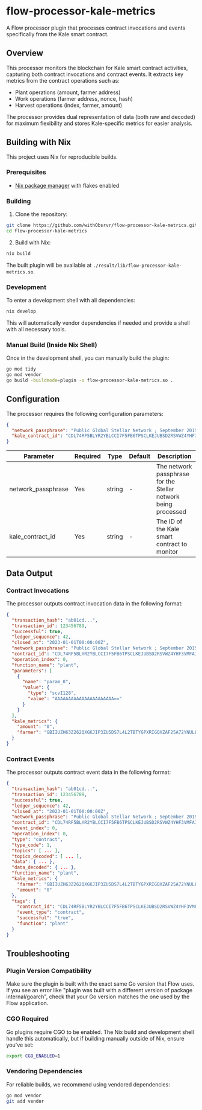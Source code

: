# flow-processor-kale-metrics

A Flow processor plugin that processes contract invocations and events specifically from the Kale smart contract.

## Overview

This processor monitors the blockchain for Kale smart contract activities, capturing both contract invocations and contract events. It extracts key metrics from the contract operations such as:

- Plant operations (amount, farmer address)
- Work operations (farmer address, nonce, hash)
- Harvest operations (index, farmer, amount)

The processor provides dual representation of data (both raw and decoded) for maximum flexibility and stores Kale-specific metrics for easier analysis.

## Building with Nix

This project uses Nix for reproducible builds.

### Prerequisites

- [Nix package manager](https://nixos.org/download.html) with flakes enabled

### Building

1. Clone the repository:
```bash
git clone https://github.com/withObsrvr/flow-processor-kale-metrics.git
cd flow-processor-kale-metrics
```

2. Build with Nix:
```bash
nix build
```

The built plugin will be available at `./result/lib/flow-processor-kale-metrics.so`.

### Development

To enter a development shell with all dependencies:
```bash
nix develop
```

This will automatically vendor dependencies if needed and provide a shell with all necessary tools.

### Manual Build (Inside Nix Shell)

Once in the development shell, you can manually build the plugin:
```bash
go mod tidy
go mod vendor
go build -buildmode=plugin -o flow-processor-kale-metrics.so .
```

## Configuration

The processor requires the following configuration parameters:

```json
{
  "network_passphrase": "Public Global Stellar Network ; September 2015",
  "kale_contract_id": "CDL74RF5BLYR2YBLCCI7F5FB6TPSCLKEJUBSD2RSVWZ4YHF3VMFAIGWA"
}
```

Parameter | Required | Type | Default | Description
----------|----------|------|---------|------------
network_passphrase | Yes | string | - | The network passphrase for the Stellar network being processed
kale_contract_id | Yes | string | - | The ID of the Kale smart contract to monitor

## Data Output

### Contract Invocations

The processor outputs contract invocation data in the following format:

```json
{
  "transaction_hash": "ab01cd...",
  "transaction_id": 123456789,
  "successful": true,
  "ledger_sequence": 42,
  "closed_at": "2023-01-01T00:00:00Z",
  "network_passphrase": "Public Global Stellar Network ; September 2015",
  "contract_id": "CDL74RF5BLYR2YBLCCI7F5FB6TPSCLKEJUBSD2RSVWZ4YHF3VMFAIGWA",
  "operation_index": 0,
  "function_name": "plant",
  "parameters": [
    {
      "name": "param_0",
      "value": {
        "type": "scvI128",
        "value": "AAAAAAAAAAAAAAAAAAAAAA=="
      }
    }
  ],
  "kale_metrics": {
    "amount": "0",
    "farmer": "GBIIUZH63Z262QXGKJIP3ZU5DS7L4L2TBTYGPXRIGQXZAF25A72YNULL"
  }
}
```

### Contract Events

The processor outputs contract event data in the following format:

```json
{
  "transaction_hash": "ab01cd...",
  "transaction_id": 123456789,
  "successful": true,
  "ledger_sequence": 42,
  "closed_at": "2023-01-01T00:00:00Z",
  "network_passphrase": "Public Global Stellar Network ; September 2015",
  "contract_id": "CDL74RF5BLYR2YBLCCI7F5FB6TPSCLKEJUBSD2RSVWZ4YHF3VMFAIGWA",
  "event_index": 0,
  "operation_index": 0,
  "type": "contract",
  "type_code": 1,
  "topics": [ ... ],
  "topics_decoded": [ ... ],
  "data": { ... },
  "data_decoded": { ... },
  "function_name": "plant",
  "kale_metrics": {
    "farmer": "GBIIUZH63Z262QXGKJIP3ZU5DS7L4L2TBTYGPXRIGQXZAF25A72YNULL",
    "amount": "0"
  },
  "tags": {
    "contract_id": "CDL74RF5BLYR2YBLCCI7F5FB6TPSCLKEJUBSD2RSVWZ4YHF3VMFAIGWA",
    "event_type": "contract",
    "successful": "true",
    "function": "plant"
  }
}
```

## Troubleshooting

### Plugin Version Compatibility

Make sure the plugin is built with the exact same Go version that Flow uses. If you see an error like "plugin was built with a different version of package internal/goarch", check that your Go version matches the one used by the Flow application.

### CGO Required

Go plugins require CGO to be enabled. The Nix build and development shell handle this automatically, but if building manually outside of Nix, ensure you've set:
```bash
export CGO_ENABLED=1
```

### Vendoring Dependencies

For reliable builds, we recommend using vendored dependencies:
```bash
go mod vendor
git add vendor
``` 